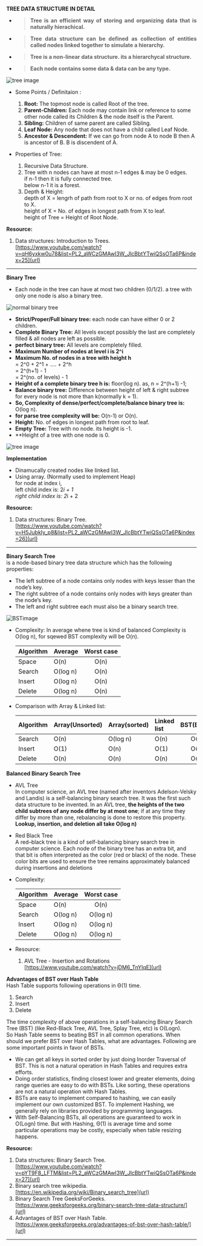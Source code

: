 **TREE DATA STRUCTURE IN DETAIL**

- >**<p align="justify">Tree is an efficient way of storing and organizing data that is naturally hierachical.<p/>**
- >**<p align="justify">Tree data structure can be defined as collection of entities called nodes linked together to simulate a hierarchy.<p/>**
- >**<p align="justify">Tree is a non-linear data structure. its a hierarchycal structure.<p/>**
- >**<p align="justify">Each node contains some data & data can be any type.<p/>**

![tree image](img/binary_tree.jpeg)

- Some Points / Definitaion : 
     1. **Root:** The topmost node is called Root of the tree.
     2. **Parent-Children:** Each node may contain link or reference to some other node called its Children & the node itself           is the Parent.
     3. **Sibling:** Children of same parent are called Sibling.
     4. **Leaf Node:** Any node that does not have a child called Leaf Node.
     5. **Ancestor & Descendent:** If we can go from node A to node B then A is ancestor of B. B is discendent of A.

- Properties of Tree:
     1. Recursive Data Structure.
     2. Tree with n nodes can have at most n-1 edges & may be 0 edges.
        <br>if n-1 then it is fully connected tree.
        <br>below n-1 it is a forest.
     3. Depth & Height:<br>
        depth of X = lengrh of path from root to X or no. of edges from root to X.<br>
        height of X = No. of edges in longest path from X to leaf.<br>
        height of Tree = Height of Root Node.
 
**Resource:**
1. Data structures: Introduction to Trees.<br/>
[https://www.youtube.com/watch?v=qH6yxkw0u78&list=PL2_aWCzGMAwI3W_JlcBbtYTwiQSsOTa6P&index=25](url)
-----------------------------------------------------------------------------------------------------------------------------
**Binary Tree**
- Each node in the tree can have at most two children (0/1/2). a tree with only one node is also a binary tree.

![normal binary tree](img/normal_binary_tree.png)

- **Strict/Proper/Full binary tree:** each node can have either 0 or 2 children.
- **Complete Binary Tree:** All levels except possibly the last are completely filled & all nodes are left as possible.
- **perfect binary tree:** All levels are completely filled.
- **Maximum Number of nodes at level i is 2^i**
- **Maximum No. of nodes in a tree with height h**<br> = 2^0 + 2^1 + .... + 2^h<br>
                                                   = 2^(h+1) - 1<br>
                                                   = 2^(no. of levels) - 1<br>
- **Height of a complete binary tree h is:** floor(log n).  as, n = 2^(h+1) -1;
- **Balance binary tree:** Difference between height of left & right subtree for every node is not more than k(normally k = 1).
- **So, Complexity of dense/perfect/complete/balance binary tree is:** O(log n).
- **for parse tree complexity will be:** O(n-1) or O(n).
- **Height:** No. of edges in longest path from root to leaf.
- **Empty Tree:** Tree with no node. its height is -1. 
- **Height of a tree with one node is 0.

![tree image](img/binary_tree_catagory.png)

**Implementation**
- Dinamucally created nodes like linked list.
- Using array. (Normally used to implement Heap)<br>
  for node at index i,<br>
  left child index is: 2*i + 1<br>
  right child index is: 2*i + 2

**Resource:**
1. Data structures: Binary Tree.<br/>
[https://www.youtube.com/watch?v=H5JubkIy_p8&list=PL2_aWCzGMAwI3W_JlcBbtYTwiQSsOTa6P&index=26](url)

---------------------------------------------------------------------------------------------------------------------------
**Binary Search Tree**
<br>is a node-based binary tree data structure which has the following properties:

- The left subtree of a node contains only nodes with keys lesser than the node’s key.
- The right subtree of a node contains only nodes with keys greater than the node’s key.
- The left and right subtree each must also be a binary search tree.

![BSTimage](img/BSTSearch.png)

- Complexity: In average whene tree is kind of balanced Complexity is O(log n), for sqewed BST complexity will be O(n).

     |Algorithm|Average	|Worst case|
     |---------|:--------|:--------:|
     |Space    |O(n)	|O(n)      |
     |Search	|O(log n)	|O(n)      |
     |Insert	|O(log n)	|O(n)      |
     |Delete	|O(log n)	|O(n)      | 
     
- Comparison with Array & Linked list:

     |Algorithm|Array(Unsorted)|Array(sorted)|Linked list|BST(Balanced)|
     |---------|:--------------|:------------|:----------|:-----------:|
     |Search	|O(n)	      |O(log n)     |O(n)       |O(log n)     |
     |Insert	|O(1)	      |O(n)         |O(1)       |O(log n)     |
     |Delete	|O(n)	      |O(n)         |O(n)       |O(log n)     |
     

**Balanced Binary Search Tree**
- AVL Tree<br>
  In computer science, an AVL tree (named after inventors Adelson-Velsky and Landis) is a self-balancing binary search tree.   It was the first such data structure to be invented. In an AVL tree, **the heights of the two child subtrees of any node     differ by at most one**; if at any time they differ by more than one, rebalancing is done to restore this property.      **Lookup,   insertion, and deletion all take O(log n)**<br> 
- Red Black Tree<br>
  A red–black tree is a kind of self-balancing binary search tree in computer science. Each node of the binary tree has an     extra bit, and that bit is often interpreted as the color (red or black) of the node. These color bits are used to ensure   the tree remains approximately balanced during insertions and deletions
- Complexity:

     |Algorithm|Average	|Worst case|
     |---------|:--------|:--------:|
     |Space    |O(n)	|O(n)      |
     |Search	|O(log n)	|O(log n)  |
     |Insert	|O(log n)	|O(log n)  |
     |Delete	|O(log n)	|O(log n)  |
     
- Resource:
   01. AVL Tree - Insertion and Rotations<br>
   [https://www.youtube.com/watch?v=jDM6_TnYIqE](url)

**Advantages of BST over Hash Table**<br>
Hash Table supports following operations in Θ(1) time.
1) Search
2) Insert
3) Delete

The time complexity of above operations in a self-balancing Binary Search Tree (BST) (like Red-Black Tree, AVL Tree, Splay Tree, etc) is O(Logn).<br>
So Hash Table seems to beating BST in all common operations. When should we prefer BST over Hash Tables, what are advantages. Following are some important points in favor of BSTs.

- We can get all keys in sorted order by just doing Inorder Traversal of BST. This is not a natural operation in Hash Tables   and requires extra efforts.
- Doing order statistics, finding closest lower and greater elements, doing range queries are easy to do with BSTs. Like       sorting, these operations are not a natural operation with Hash Tables.
- BSTs are easy to implement compared to hashing, we can easily implement our own customized BST. To implement Hashing, we     generally rely on libraries provided by programming languages.
- With Self-Balancing BSTs, all operations are guaranteed to work in O(Logn) time. But with Hashing, Θ(1) is average time     and some particular operations may be costly, especially when table resizing happens.

 **Resource:**
01. Data structures: Binary Search Tree.<br>
[https://www.youtube.com/watch?v=pYT9F8_LFTM&list=PL2_aWCzGMAwI3W_JlcBbtYTwiQSsOTa6P&index=27](url)
02. Binary search tree wikipedia.<br>
[https://en.wikipedia.org/wiki/Binary_search_tree](url)
03. Binary Search Tree GeeksForGeeks.<br>
[https://www.geeksforgeeks.org/binary-search-tree-data-structure/](url)
04. Advantages of BST over Hash Table.<br>
[https://www.geeksforgeeks.org/advantages-of-bst-over-hash-table/](url)

---------------------------------------------------------------------------------------------------------------------------
